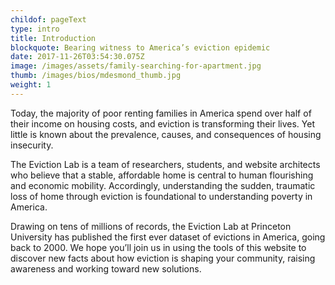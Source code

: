 ```yaml
---
childof: pageText
type: intro
title: Introduction
blockquote: Bearing witness to America’s eviction epidemic 
date: 2017-11-26T03:54:30.075Z
image: /images/assets/family-searching-for-apartment.jpg
thumb: /images/bios/mdesmond_thumb.jpg
weight: 1
---
```

Today, the majority of poor renting families in America spend over half of their income on housing costs, and eviction is transforming their lives. Yet little is known about the prevalence, causes, and consequences of housing insecurity.

The Eviction Lab is a team of researchers, students, and website architects who believe that  a stable, affordable home is central to human flourishing and economic mobility. Accordingly, understanding the sudden, traumatic loss of home through eviction is foundational to understanding poverty in America.      

Drawing on tens of millions of records, the Eviction Lab at Princeton University has published the first ever dataset of evictions in America, going back to 2000. We hope you’ll join us in using the tools of this website to discover new facts about how eviction is shaping your community, raising awareness and working toward new solutions. 

